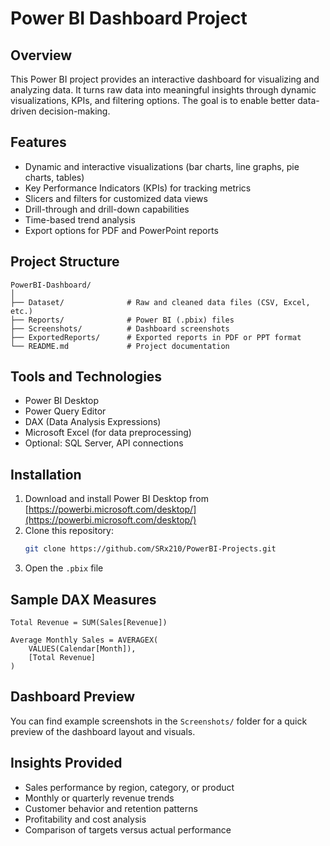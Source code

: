 # Power BI Dashboard Project

## Overview

This Power BI project provides an interactive dashboard for visualizing and analyzing data. It turns raw data into meaningful insights through dynamic visualizations, KPIs, and filtering options. The goal is to enable better data-driven decision-making.

## Features

- Dynamic and interactive visualizations (bar charts, line graphs, pie charts, tables)
- Key Performance Indicators (KPIs) for tracking metrics
- Slicers and filters for customized data views
- Drill-through and drill-down capabilities
- Time-based trend analysis
- Export options for PDF and PowerPoint reports

## Project Structure

```
PowerBI-Dashboard/
│
├── Dataset/              # Raw and cleaned data files (CSV, Excel, etc.)
├── Reports/              # Power BI (.pbix) files
├── Screenshots/          # Dashboard screenshots
├── ExportedReports/      # Exported reports in PDF or PPT format
└── README.md             # Project documentation
```

## Tools and Technologies

- Power BI Desktop
- Power Query Editor
- DAX (Data Analysis Expressions)
- Microsoft Excel (for data preprocessing)
- Optional: SQL Server, API connections

## Installation

1. Download and install Power BI Desktop from [https://powerbi.microsoft.com/desktop/](https://powerbi.microsoft.com/desktop/)
2. Clone this repository:
   ```bash
   git clone https://github.com/SRx210/PowerBI-Projects.git
   ```
3. Open the `.pbix` file

## Sample DAX Measures

```DAX
Total Revenue = SUM(Sales[Revenue])

Average Monthly Sales = AVERAGEX(
    VALUES(Calendar[Month]),
    [Total Revenue]
)
```

## Dashboard Preview

You can find example screenshots in the `Screenshots/` folder for a quick preview of the dashboard layout and visuals.

## Insights Provided

- Sales performance by region, category, or product
- Monthly or quarterly revenue trends
- Customer behavior and retention patterns
- Profitability and cost analysis
- Comparison of targets versus actual performance
